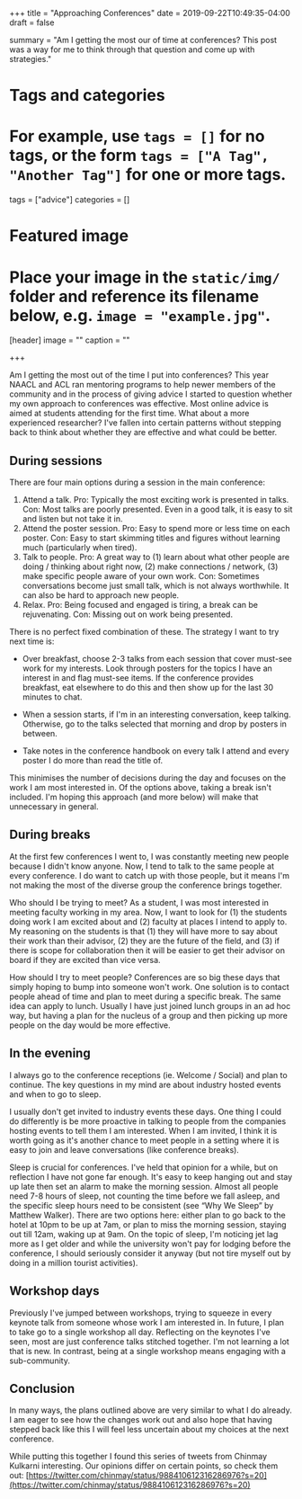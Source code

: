 +++
title = "Approaching Conferences"
date = 2019-09-22T10:49:35-04:00
draft = false

summary = "Am I getting the most our of time at conferences? This post was a way for me to think through that question and come up with strategies."

# Tags and categories
# For example, use `tags = []` for no tags, or the form `tags = ["A Tag", "Another Tag"]` for one or more tags.
tags = ["advice"]
categories = []

# Featured image
# Place your image in the `static/img/` folder and reference its filename below, e.g. `image = "example.jpg"`.
[header]
image = ""
caption = ""

+++

Am I getting the most out of the time I put into conferences?
This year NAACL and ACL ran mentoring programs to help newer members of the community and in the process of giving advice I started to question whether my own approach to conferences was effective.
Most online advice is aimed at students attending for the first time.
What about a more experienced researcher?
I've fallen into certain patterns without stepping back to think about whether they are effective and what could be better.

## During sessions

There are four main options during a session in the main conference:

1. Attend a talk.
Pro: Typically the most exciting work is presented in talks.
Con: Most talks are poorly presented. Even in a good talk, it is easy to sit and listen but not take it in.
2. Attend the poster session.
Pro: Easy to spend more or less time on each poster.
Con: Easy to start skimming titles and figures without learning much (particularly when tired).
3. Talk to people.
Pro: A great way to (1) learn about what other people are doing / thinking about right now, (2) make connections / network, (3) make specific people aware of your own work.
Con: Sometimes conversations become just small talk, which is not always worthwhile. It can also be hard to approach new people.
4. Relax.
Pro: Being focused and engaged is tiring, a break can be rejuvenating.
Con: Missing out on work being presented.

There is no perfect fixed combination of these.
The strategy I want to try next time is:

- Over breakfast, choose 2-3 talks from each session that cover must-see work for my interests.
Look through posters for the topics I have an interest in and flag must-see items.
If the conference provides breakfast, eat elsewhere to do this and then show up for the last 30 minutes to chat.

- When a session starts, if I'm in an interesting conversation, keep talking.
Otherwise, go to the talks selected that morning and drop by posters in between.

- Take notes in the conference handbook on every talk I attend and every poster I do more than read the title of.

This minimises the number of decisions during the day and focuses on the work I am most interested in.
Of the options above, taking a break isn't included.
I'm hoping this approach (and more below) will make that unnecessary in general.

## During breaks

At the first few conferences I went to, I was constantly meeting new people because I didn't know anyone.
Now, I tend to talk to the same people at every conference.
I do want to catch up with those people, but it means I'm not making the most of the diverse group the conference brings together.

Who should I be trying to meet?
As a student, I was most interested in meeting faculty working in my area.
Now, I want to look for (1) the students doing work I am excited about and (2) faculty at places I intend to apply to.
My reasoning on the students is that (1) they will have more to say about their work than their advisor, (2) they are the future of the field, and (3) if there is scope for collaboration then it will be easier to get their advisor on board if they are excited than vice versa.

How should I try to meet people?
Conferences are so big these days that simply hoping to bump into someone won't work.
One solution is to contact people ahead of time and plan to meet during a specific break.
The same idea can apply to lunch.
Usually I have just joined lunch groups in an ad hoc way, but having a plan for the nucleus of a group and then picking up more people on the day would be more effective.

## In the evening

I always go to the conference receptions (ie. Welcome / Social) and plan to continue.
The key questions in my mind are about industry hosted events and when to go to sleep.

I usually don't get invited to industry events these days.
One thing I could do differently is be more proactive in talking to people from the companies hosting events to tell them I am interested.
When I am invited, I think it is worth going as it's another chance to meet people in a setting where it is easy to join and leave conversations (like conference breaks).

Sleep is crucial for conferences.
I've held that opinion for a while, but on reflection I have not gone far enough.
It's easy to keep hanging out and stay up late then set an alarm to make the morning session.
Almost all people need 7-8 hours of sleep, not counting the time before we fall asleep, and the specific sleep hours need to be consistent (see “Why We Sleep” by Matthew Walker).
There are two options here: either plan to go back to the hotel at 10pm to be up at 7am, or plan to miss the morning session, staying out till 12am, waking up at 9am.
On the topic of sleep, I'm noticing jet lag more as I get older and while the university won't pay for lodging before the conference, I should seriously consider it anyway (but not tire myself out by doing in a million tourist activities).

## Workshop days

Previously I've jumped between workshops, trying to squeeze in every keynote talk from someone whose work I am interested in.
In future, I plan to take go to a single workshop all day.
Reflecting on the keynotes I've seen, most are just conference talks stitched together.
I'm not learning a lot that is new.
In contrast, being at a single workshop means engaging with a sub-community.

## Conclusion

In many ways, the plans outlined above are very similar to what I do already.
I am eager to see how the changes work out and also hope that having stepped back like this I will feel less uncertain about my choices at the next conference.

While putting this together I found this series of tweets from Chinmay Kulkarni interesting.
Our opinions differ on certain points, so check them out: [https://twitter.com/chinmay/status/988410612316286976?s=20](https://twitter.com/chinmay/status/988410612316286976?s=20)


